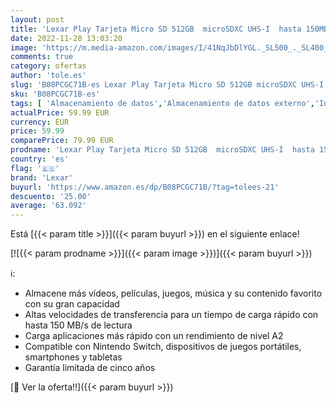 ```yaml
---
layout: post
title: 'Lexar Play Tarjeta Micro SD 512GB  microSDXC UHS-I  hasta 150MB/s de Lectura  Microsd Compatible con Nintendo Switch  telefono y Tableta  LMSPLAY512G-BNNAG '
date: 2022-11-28 13:03:20
image: 'https://m.media-amazon.com/images/I/41NqJbDlYGL._SL500_._SL400_.jpg'
comments: true
category: ofertas
author: 'tole.es'
slug: 'B08PCGC71B-es Lexar Play Tarjeta Micro SD 512GB microSDXC UHS-I hasta...'
sku: 'B08PCGC71B-es'
tags: [ 'Almacenamiento de datos','Almacenamiento de datos externo','Informática','Tarjetas de memoria','Tarjetas microSD','lexar','nintendo','🇪🇸', ]
actualPrice: 59.99 EUR
currency: EUR
price: 59.99
comparePrice: 79.99 EUR
prodname: 'Lexar Play Tarjeta Micro SD 512GB  microSDXC UHS-I  hasta 150MB/s de Lectura  Microsd Compatible con Nintendo Switch  telefono y Tableta  LMSPLAY512G-BNNAG '
country: 'es'
flag: '🇪🇸'
brand: 'Lexar'
buyurl: 'https://www.amazon.es/dp/B08PCGC71B/?tag=tolees-21'
descuento: '25.00'
average: '63.092'
---
```


Está [{{< param title >}}]({{< param buyurl >}}) en el siguiente enlace!

[![{{< param prodname >}}]({{< param image >}})]({{< param buyurl >}})

ℹ️:

- Almacene más vídeos, películas, juegos, música y su contenido favorito con su gran capacidad
- Altas velocidades de transferencia para un tiempo de carga rápido con hasta 150 MB/s de lectura
- Carga aplicaciones más rápido con un rendimiento de nivel A2
- Compatible con Nintendo Switch, dispositivos de juegos portátiles, smartphones y tabletas
- Garantía limitada de cinco años

[🛒 Ver la oferta!!]({{< param buyurl >}})
